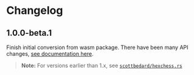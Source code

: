 # Changelog

## 1.0.0-beta.1

Finish initial conversion from wasm package. There have been many API changes, [see documentation here](https://github.com/scottbedard/hexchess.ts).

> **Note:** For versions earlier than 1.x, see [`scottbedard/hexchess.rs`](https://github.com/scottbedard/hexchess.rs)
